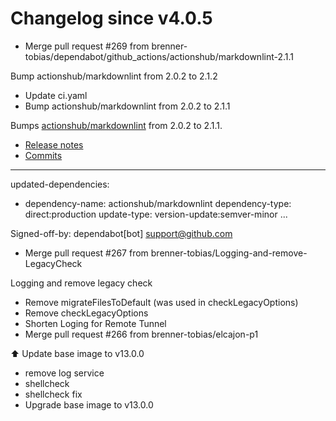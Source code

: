 # Changelog since v4.0.5
- Merge pull request #269 from brenner-tobias/dependabot/github_actions/actionshub/markdownlint-2.1.1

Bump actionshub/markdownlint from 2.0.2 to 2.1.2 
- Update ci.yaml 
- Bump actionshub/markdownlint from 2.0.2 to 2.1.1

Bumps [actionshub/markdownlint](https://github.com/actionshub/markdownlint) from 2.0.2 to 2.1.1.
- [Release notes](https://github.com/actionshub/markdownlint/releases)
- [Commits](https://github.com/actionshub/markdownlint/compare/2.0.2...V2.1.1)

---
updated-dependencies:
- dependency-name: actionshub/markdownlint
  dependency-type: direct:production
  update-type: version-update:semver-minor
...

Signed-off-by: dependabot[bot] <support@github.com> 
- Merge pull request #267 from brenner-tobias/Logging-and-remove-LegacyCheck

Logging and remove legacy check 
- Remove migrateFilesToDefault (was used in checkLegacyOptions) 
- Remove checkLegacyOptions 
- Shorten Loging for Remote Tunnel 
- Merge pull request #266 from brenner-tobias/elcajon-p1

⬆️ Update base image to v13.0.0 
- remove log service 
- shellcheck 
- shellcheck fix 
- Upgrade base image to v13.0.0 
